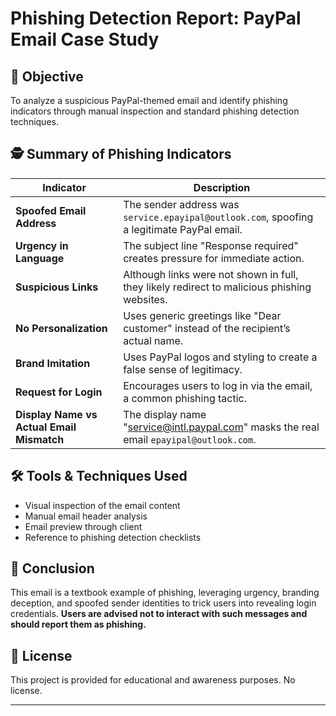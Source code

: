 # Phishing Detection Report: PayPal Email Case Study

## 📌 Objective
To analyze a suspicious PayPal-themed email and identify phishing indicators through manual inspection and standard phishing detection techniques.

## 🕵️ Summary of Phishing Indicators

| Indicator | Description |
|----------|-------------|
| **Spoofed Email Address** | The sender address was `service.epayipal@outlook.com`, spoofing a legitimate PayPal email. |
| **Urgency in Language** | The subject line "Response required" creates pressure for immediate action. |
| **Suspicious Links** | Although links were not shown in full, they likely redirect to malicious phishing websites. |
| **No Personalization** | Uses generic greetings like "Dear customer" instead of the recipient’s actual name. |
| **Brand Imitation** | Uses PayPal logos and styling to create a false sense of legitimacy. |
| **Request for Login** | Encourages users to log in via the email, a common phishing tactic. |
| **Display Name vs Actual Email Mismatch** | The display name "service@intl.paypal.com" masks the real email `epayipal@outlook.com`. |

## 🛠️ Tools & Techniques Used
- Visual inspection of the email content
- Manual email header analysis
- Email preview through client
- Reference to phishing detection checklists

## 🧠 Conclusion
This email is a textbook example of phishing, leveraging urgency, branding deception, and spoofed sender identities to trick users into revealing login credentials. **Users are advised not to interact with such messages and should report them as phishing.**

## 🧾 License
This project is provided for educational and awareness purposes. No license.

---

